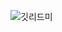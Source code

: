 ![깃리드미](https://user-images.githubusercontent.com/119795609/213849175-e91d08b8-384a-4391-a62d-28bdb3258c33.jpg)



